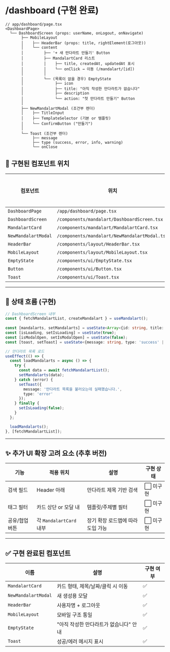 # /dashboard (구현 완료)

```
// app/dashboard/page.tsx
<DashboardPage>
  └── DashboardScreen (props: userName, onLogout, onNavigate)
       ├── MobileLayout
       │    ├── HeaderBar (props: title, rightElement(로그아웃))
       │    └── content
       │         ├── '+ 새 만다라트 만들기' Button
       │         ├── MandalartCard 리스트 
       │         │    ├── title, createdAt, updatedAt 표시
       │         │    └── onClick → 이동 (/mandalart/[id])
       │         │
       │         └── (목록이 없을 경우) EmptyState
       │              ├── icon
       │              ├── title: "아직 작성한 만다라트가 없습니다"
       │              ├── description
       │              └── action: "첫 만다라트 만들기" Button
       │
       ├── NewMandalartModal (조건부 렌더)
       │    ├── TitleInput
       │    ├── TemplateSelector (기본 or 템플릿)
       │    └── ConfirmButton ("만들기")
       │
       └── Toast (조건부 렌더)
            ├── message
            ├── type (success, error, info, warning)
            └── onClose
```

## 📁 구현된 컴포넌트 위치

| 컴포넌트 | 위치 | 구현 여부 |
| --- | --- | --- |
| `DashboardPage` | `/app/dashboard/page.tsx` | ✅ |
| `DashboardScreen` | `/components/mandalart/DashboardScreen.tsx` | ✅ |
| `MandalartCard` | `/components/mandalart/MandalartCard.tsx` | ✅ |
| `NewMandalartModal` | `/components/mandalart/NewMandalartModal.tsx` | ✅ |
| `HeaderBar` | `/components/layout/HeaderBar.tsx` | ✅ |
| `MobileLayout` | `/components/layout/MobileLayout.tsx` | ✅ |
| `EmptyState` | `/components/ui/EmptyState.tsx` | ✅ |
| `Button` | `/components/ui/Button.tsx` | ✅ |
| `Toast` | `/components/ui/Toast.tsx` | ✅ |

---

## 🧠 상태 흐름 (구현)

```ts
// DashboardScreen 내부
const { fetchMandalartList, createMandalart } = useMandalart();
  
const [mandalarts, setMandalarts] = useState<Array<{id: string, title: string, createdAt: string, updatedAt: string}>>([]);
const [isLoading, setIsLoading] = useState(true);
const [isModalOpen, setIsModalOpen] = useState(false);
const [toast, setToast] = useState<{message: string, type: 'success' | 'error' | 'info' | 'warning'} | null>(null);

// 만다라트 목록 로드
useEffect(() => {
  const loadMandalarts = async () => {
    try {
      const data = await fetchMandalartList();
      setMandalarts(data);
    } catch (error) {
      setToast({
        message: '만다라트 목록을 불러오는데 실패했습니다.',
        type: 'error'
      });
    } finally {
      setIsLoading(false);
    }
  };

  loadMandalarts();
}, [fetchMandalartList]);
```

---

## ✨ 추가 UI 확장 고려 요소 (추후 버전)

| 기능 | 적용 위치 | 설명 | 구현 상태 |
| --- | --- | --- | --- |
| 검색 필드 | Header 아래 | 만다라트 제목 기반 검색 | ⬜ 미구현 |
| 태그 필터 | 카드 상단 or 모달 내 | 템플릿/주제별 필터 | ⬜ 미구현 |
| 공유/협업 버튼 | 각 `MandalartCard` 내부 | 장기 확장 로드맵에 따라 도입 가능 | ⬜ 미구현 |

---

## ✅ 구현 완료된 컴포넌트

| 이름 | 설명 | 구현 여부 |
| --- | --- | --- |
| `MandalartCard` | 카드 형태, 제목/날짜/클릭 시 이동 | ✅ |
| `NewMandalartModal` | 새 생성용 모달 | ✅ |
| `HeaderBar` | 사용자명 + 로그아웃 | ✅ |
| `MobileLayout` | 모바일 구조 통일 | ✅ |
| `EmptyState` | "아직 작성한 만다라트가 없습니다" 안내 | ✅ |
| `Toast` | 성공/에러 메시지 표시 | ✅ |